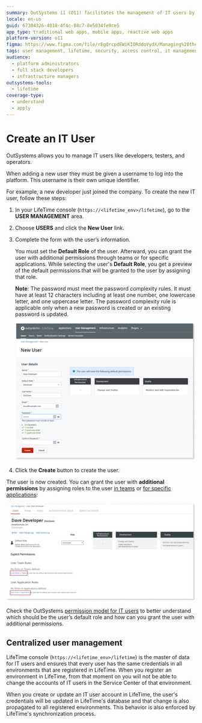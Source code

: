```yaml
---
summary: OutSystems 11 (O11) facilitates the management of IT users by providing a centralized user management system in the LifeTime console.
locale: en-us
guid: 67304326-4018-4f4c-88c7-8e5034fe9ce5
app_type: traditional web apps, mobile apps, reactive web apps
platform-version: o11
figma: https://www.figma.com/file/rEgQrcpdEWiKIORddoVydX/Managing%20the%20Applications%20Lifecycle?node-id=267:42
tags: user management, lifetime, security, access control, it management
audience:
  - platform administrators
  - full stack developers
  - infrastructure managers
outsystems-tools:
  - lifetime
coverage-type:
  - understand
  - apply
---
```


# Create an IT User

OutSystems allows you to manage IT users like developers, testers, and operators.

When adding a new user they must be given a username to log into the platform. This username is their own unique identifier. 

For example, a new developer just joined the company. To create the new IT user, follow these steps:

1. In your LifeTime console (`https://<lifetime_env>/lifetime`), go to the **USER MANAGEMENT** area.

1. Choose **USERS** and click the **New User** link.

1. Complete the form with the user’s information. 

    You must set the **Default Role** of the user. Afterward, you can grant the user with additional permissions through teams or for specific applications. While selecting the user's **Default Role**, you get a preview of the default permissions that will be granted to the user by assigning that role.  

    **Note**: The password must meet the password complexity rules. It must have at least 12 characters including at least one number, one lowercase letter, and one uppercase letter. The password complexity rule is applicable only when a new password is created or an existing password is updated.

    ![Screenshot of the LifeTime console showing the form to create a new IT user with fields for username, email, and default role selection.](images/user-create-lt.png "Creating a New IT User in LifeTime")

1. Click the **Create** button to create the user.

The user is now created. You can grant the user with **additional permissions** by assigning roles to the user [in teams](about-permission-levels.md#role-assigned-to-users-for-a-team) or [for specific applications](about-permission-levels.md#role-assigned-to-users-for-a-specific-application):

![Screenshot of the LifeTime console with options to grant additional permissions to a user for teams or specific applications.](images/user-grant-additional-permissions-lt.png "Granting Additional Permissions to a User")

Check the OutSystems [permission model for IT users](about-permission-levels.md) to better understand which should be the user’s default role and how can you grant the user with additional permissions.

## Centralized user management

LifeTime console (`https://<lifetime_env>/lifetime`) is the master of data for IT users and ensures that every user has the same credentials in all environments that are registered in LifeTime. When you register an environment in LifeTime, from that moment on you will not be able to change the accounts of IT users in the Service Center of that environment.

When you create or update an IT user account in LifeTime, the user's credentials will be updated in LifeTime's database and that change is also propagated to all registered environments. This behavior is also enforced by LifeTime's synchronization process.
